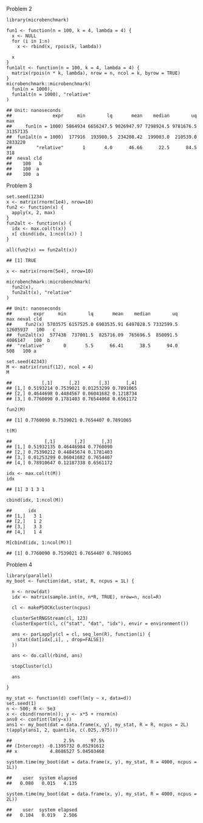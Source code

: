 Problem 2

    library(microbenchmark)

    fun1 <- function(n = 100, k = 4, lambda = 4) {
      x <- NULL
      for (i in 1:n)
        x <- rbind(x, rpois(k, lambda))

      x
    }
    fun1alt <- function(n = 100, k = 4, lambda = 4) {
      matrix(rpois(n * k, lambda), nrow = n, ncol = k, byrow = TRUE)
    }
    microbenchmark::microbenchmark(
      fun1(n = 1000),
      fun1alt(n = 1000), "relative"
    )

    ## Unit: nanoseconds
    ##               expr     min        lq       mean    median        uq      max
    ##     fun1(n = 1000) 5864934 6656247.5 9026947.97 7298924.5 9781676.5 31357135
    ##  fun1alt(n = 1000)  177916  193980.5  234208.42  199003.0  210539.0  2833220
    ##         "relative"       1       4.0      46.66      22.5      84.5      318
    ##  neval cld
    ##    100   b
    ##    100  a 
    ##    100  a

Problem 3

    set.seed(1234)
    x <- matrix(rnorm(1e4), nrow=10)
    fun2 <- function(x) {
      apply(x, 2, max)
    }
    fun2alt <- function(x) {
      idx <- max.col(t(x)) 
      x[ cbind(idx, 1:ncol(x)) ]
    }

    all(fun2(x) == fun2alt(x))

    ## [1] TRUE

    x <- matrix(rnorm(5e4), nrow=10)

    microbenchmark::microbenchmark(
      fun2(x),
      fun2alt(x), "relative"
    )

    ## Unit: nanoseconds
    ##        expr     min        lq       mean    median        uq      max neval cld
    ##     fun2(x) 5703575 6157525.0 6903535.91 6497028.5 7332599.5 12605937   100   c
    ##  fun2alt(x)  577438  737001.5  825716.09  765696.5  850091.5  4086147   100  b 
    ##  "relative"       0       5.5      66.41      38.5      94.0      508   100 a

    set.seed(42343)
    M <- matrix(runif(12), ncol = 4)
    M

    ##           [,1]      [,2]       [,3]      [,4]
    ## [1,] 0.5193214 0.7539021 0.01253299 0.7891065
    ## [2,] 0.4644698 0.4484567 0.06041682 0.1218734
    ## [3,] 0.7760090 0.1781403 0.76544068 0.6561172

    fun2(M)

    ## [1] 0.7760090 0.7539021 0.7654407 0.7891065

    t(M)

    ##            [,1]       [,2]      [,3]
    ## [1,] 0.51932135 0.46446984 0.7760090
    ## [2,] 0.75390212 0.44845674 0.1781403
    ## [3,] 0.01253299 0.06041682 0.7654407
    ## [4,] 0.78910647 0.12187338 0.6561172

    idx <- max.col(t(M))
    idx

    ## [1] 3 1 3 1

    cbind(idx, 1:ncol(M))

    ##      idx  
    ## [1,]   3 1
    ## [2,]   1 2
    ## [3,]   3 3
    ## [4,]   1 4

    M[cbind(idx, 1:ncol(M))]

    ## [1] 0.7760090 0.7539021 0.7654407 0.7891065

Problem 4

    library(parallel)
    my_boot <- function(dat, stat, R, ncpus = 1L) {
      
      n <- nrow(dat)
      idx <- matrix(sample.int(n, n*R, TRUE), nrow=n, ncol=R)
      
      cl <- makePSOCKcluster(ncpus)
      
      clusterSetRNGStream(cl, 123)
      clusterExport(cl, c("stat", "dat", "idx"), envir = environment())
      
      ans <- parLapply(cl = cl, seq_len(R), function(i) {
        stat(dat[idx[,i], , drop=FALSE])
      })
      
      ans <- do.call(rbind, ans)
      
      stopCluster(cl)
      
      ans
      
    }

    my_stat <- function(d) coef(lm(y ~ x, data=d))
    set.seed(1)
    n <- 500; R <- 5e3
    x <- cbind(rnorm(n)); y <- x*5 + rnorm(n)
    ans0 <- confint(lm(y~x))
    ans1 <- my_boot(dat = data.frame(x, y), my_stat, R = R, ncpus = 2L)
    t(apply(ans1, 2, quantile, c(.025,.975)))

    ##                   2.5%      97.5%
    ## (Intercept) -0.1395732 0.05291612
    ## x            4.8686527 5.04503468

    system.time(my_boot(dat = data.frame(x, y), my_stat, R = 4000, ncpus = 1L))

    ##    user  system elapsed 
    ##   0.080   0.015   4.135

    system.time(my_boot(dat = data.frame(x, y), my_stat, R = 4000, ncpus = 2L))

    ##    user  system elapsed 
    ##   0.104   0.019   2.506
